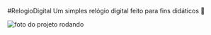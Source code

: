 #RelogioDigital
Um simples relógio digital feito para fins didáticos 🚀

![foto do projeto rodando](https://imgur.com/a/ENRkTgv.png)
